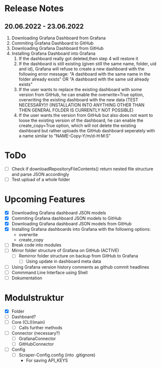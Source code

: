# Release Notes
## 20.06.2022 - 23.06.2022
1. Downloading Grafana Dashboard from Grafana
2. Commiting Grafana Dashboard to GitHub
3. Downloading Grafana Dashboard from GitHub
4. Installing Grafana Dashboard into Grafana
    1. If the dashboard really got deleted,then step 4 will restore it
    1. If the dashboard is still existing (given still the same name, folder, uid and id), 
    Grafana will refuse to create a new dashboard with the following error 
    message: "A dashboard with the same name in the folder already exists" OR
    "A dashboard with the same uid already exists"
    1. If the user wants to replace the existing dashboard with some version from GitHub,
    he can enable the overwrite=True option, overwriting the existing dashboard with 
    the new data (TEST NECESSARY)!! (INSTALLATION INTO ANYTHING OTHER THAN THEN GENERAL 
                                    FOLDER IS CURRENTLY NOT POSSIBLE)
    1. If the user wants the version from GitHub but also does not want to loose the 
    existing version of the dashboard, he can enable the create_copy=True option, 
    which will not delete the existing dashboard but rather uploads the GitHub 
    dashboard seperately with a name similar to "NAME-Copy-Y/m/d-H:M:S"

# ToDo
- [ ] Check if downloadRepositoryFileContents() return nested file structure and parse JSON accordingly
- [ ] Test upload of a whole folder

# Upcoming Features
- [x] Downloading Grafana dashboard JSON models
- [x] Commiting Grafana dashboard JSON models to GitHub
- [x] Downloading Grafana dashboard JSON models from GitHub
- [x] Installing Grafana dashboards into Grafana with the following options:
    * overwrite
    * create_copy
- [ ] Break code into modules
- [ ] Mirror folder structure of Grafana on GitHub (ACTIVE)
    - [ ] Remirror folder structure on backup from GitHub to Grafana
        - [ ] Using update in dashboard meta data 
- [ ] Using Grafana version history comments as github commit headlines 
- [ ] Commmand Line Interface using Shell
- [ ] Dokumentation

# Modulstruktur
- [x] Folder
- [ ] Dashboard?
- [ ] Core (CLI)(main)
    - [ ] Calls further methods
- [ ] Connector (necessary?)
    - [ ] GrafanaConnector
    - [ ] GitHubConnector
- [ ] Config 
    - [ ] Scraper-Config.config (into .gitignore)
        -  For saving API_KEYS
